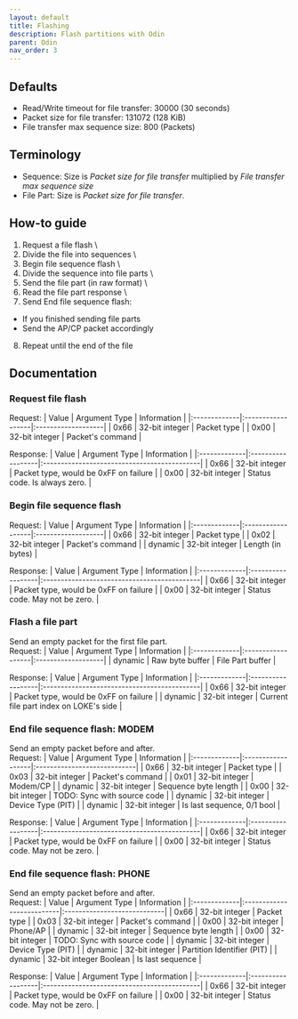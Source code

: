 ```yaml
---
layout: default
title: Flashing
description: Flash partitions with Odin
parent: Odin
nav_order: 3
---
```


## Defaults
* Read/Write timeout for file transfer: 30000 (30 seconds)
* Packet size for file transfer: 131072 (128 KiB)
* File transfer max sequence size: 800 (Packets)

## Terminology
* Sequence: Size is *Packet size for file transfer* multiplied by *File transfer max sequence size*
* File Part: Size is *Packet size for file transfer*.

## How-to guide
1) Request a file flash \
2) Divide the file into sequences \
3) Begin file sequence flash \
4) Divide the sequence into file parts \
5) Send the file part (in raw format) \
6) Read the file part response \
7) Send End file sequence flash:
* If you finished sending file parts
* Send the AP/CP packet accordingly

8) Repeat until the end of the file

## Documentation
### Request file flash
Request:
| Value        | Argument Type     | Information        |
|:-------------|:------------------|:-------------------|
| 0x66         | 32-bit integer    | Packet type        |
| 0x00         | 32-bit integer    | Packet's command   |

Response:
| Value        | Argument Type     | Information                                 |
|:-------------|:------------------|:--------------------------------------------|
| 0x66         | 32-bit integer    | Packet type, would be 0xFF on failure       |
| 0x00         | 32-bit integer    | Status code. Is always zero.                |
### Begin file sequence flash
Request:
| Value        | Argument Type     | Information        |
|:-------------|:------------------|:-------------------|
| 0x66         | 32-bit integer    | Packet type        |
| 0x02         | 32-bit integer    | Packet's command   |
| dynamic      | 32-bit integer    | Length (in bytes)  |

Response:
| Value        | Argument Type     | Information                                 |
|:-------------|:------------------|:--------------------------------------------|
| 0x66         | 32-bit integer    | Packet type, would be 0xFF on failure       |
| 0x00         | 32-bit integer    | Status code. May not be zero.               |
### Flash a file part
Send an empty packet for the first file part. \
Request:
| Value        | Argument Type     | Information        |
|:-------------|:------------------|:-------------------|
| dynamic      | Raw byte buffer   | File Part buffer   |

Response:
| Value        | Argument Type     | Information                                 |
|:-------------|:------------------|:--------------------------------------------|
| 0x66         | 32-bit integer    | Packet type, would be 0xFF on failure       |
| dynamic      | 32-bit integer    | Current file part index on LOKE's side      |
### End file sequence flash: MODEM
Send an empty packet before and after. \
Request:
| Value        | Argument Type     | Information                 |
|:-------------|:------------------|:----------------------------|
| 0x66         | 32-bit integer    | Packet type                 |
| 0x03         | 32-bit integer    | Packet's command            |
| 0x01         | 32-bit integer    | Modem/CP                    |
| dynamic      | 32-bit integer    | Sequence byte length        |
| 0x00         | 32-bit integer    | TODO: Sync with source code |
| dynamic      | 32-bit integer    | Device Type (PIT)           |
| dynamic      | 32-bit integer    | Is last sequence, 0/1 bool  |

Response:
| Value        | Argument Type     | Information                                 |
|:-------------|:------------------|:--------------------------------------------|
| 0x66         | 32-bit integer    | Packet type, would be 0xFF on failure       |
| 0x00         | 32-bit integer    | Status code. May not be zero.               |
### End file sequence flash: PHONE
Send an empty packet before and after. \
Request:
| Value        | Argument Type             | Information                 |
|:-------------|:--------------------------|:----------------------------|
| 0x66         | 32-bit integer            | Packet type                 |
| 0x03         | 32-bit integer            | Packet's command            |
| 0x00         | 32-bit integer            | Phone/AP                    |
| dynamic      | 32-bit integer            | Sequence byte length        |
| 0x00         | 32-bit integer            | TODO: Sync with source code |
| dynamic      | 32-bit integer            | Device Type (PIT)           |
| dynamic      | 32-bit integer            | Partition Identifier (PIT)  |
| dynamic      | 32-bit integer Boolean    | Is last sequence            |

Response:
| Value        | Argument Type     | Information                                 |
|:-------------|:------------------|:--------------------------------------------|
| 0x66         | 32-bit integer    | Packet type, would be 0xFF on failure       |
| 0x00         | 32-bit integer    | Status code. May not be zero.               |
